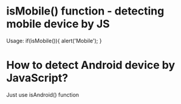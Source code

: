 # isMobile() function - detecting mobile device by JS

Usage:
if(isMobile()){
  alert('Mobile');
}

# How to detect Android device by JavaScript?
Just use isAndroid() function
